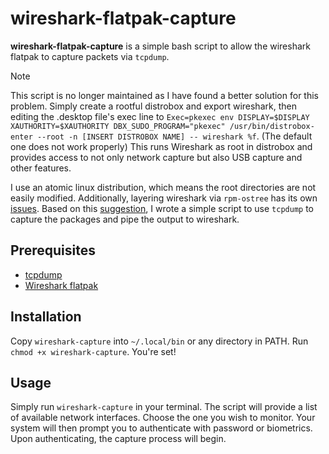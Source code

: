 # wireshark-flatpak-capture
**wireshark-flatpak-capture** is a simple bash script to allow the wireshark flatpak to capture packets via `tcpdump`.

> [!NOTE]
> This script is no longer maintained as I have found a better solution for this problem. Simply create a rootful distrobox and export wireshark, then editing the .desktop file's exec line to `Exec=pkexec env DISPLAY=$DISPLAY XAUTHORITY=$XAUTHORITY DBX_SUDO_PROGRAM="pkexec" /usr/bin/distrobox-enter --root -n [INSERT DISTROBOX NAME] -- wireshark %f`. (The default one does not work properly) This runs Wireshark as root in distrobox and provides access to not only network capture but also USB capture and other features.

I use an atomic linux distribution, which means the root directories are not easily modified. Additionally, layering wireshark via `rpm-ostree` has its own [issues](https://github.com/fedora-silverblue/issue-tracker/issues/50). Based on this [suggestion](https://discussion.fedoraproject.org/t/silverblue-wireshark-does-not-see-network-interfaces/88916/9), I wrote a simple script to use `tcpdump` to capture the packages and pipe the output to wireshark.

## Prerequisites
- [tcpdump](https://www.tcpdump.org/)
- [Wireshark flatpak](https://flathub.org/apps/org.wireshark.Wireshark)

## Installation
Copy `wireshark-capture` into `~/.local/bin` or any directory in PATH. Run `chmod +x wireshark-capture`. You're set!

## Usage
Simply run `wireshark-capture` in your terminal. The script will provide a list of available network interfaces. Choose the one you wish to monitor. Your system will then prompt you to authenticate with password or biometrics. Upon authenticating, the capture process will begin.

